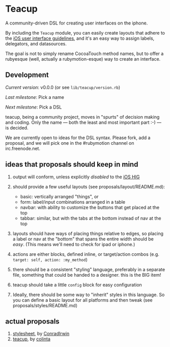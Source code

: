  Teacup
========

A community-driven DSL for creating user interfaces on the iphone.

By including the `Teacup` module, you can easily create layouts that adhere to
the [iOS user interface guidelines][iOS HIG], and it's an easy way to assign labels,
delegators, and datasources.

The goal is not to simply rename CocoaTouch method names, but to offer a
rubyesque (well, actually a rubymotion-esque) way to create an interface.

 Development
-------------

*Current version*: v0.0.0 (or see `lib/teacup/version.rb`)

*Last milestone*: Pick a name

*Next milestone*: Pick a DSL

teacup, being a community project, moves in "spurts" of decision making and
coding.  Only the name — both the least and most important part :-) — is
decided.

We are currently open to ideas for the DSL syntax.  Please fork, add a proposal,
and we will pick one in the #rubymotion channel on irc.freenode.net.

 ideas that proposals should keep in mind
-----------

1. output will conform, unless explicitly *disabled* to the [iOS HIG][]
2. should provide a few useful layouts (see proposals/layout/README.md):

     * basic: vertically arranged "things", or
     * form: label/input combinations arranged in a table
     * navbar: with ability to customize the buttons that get placed at the top
     * tabbar: similar, but with the tabs at the bottom instead of nav at the top

3. layouts should have ways of placing things relative to edges, so placing a
   label or nav at the "bottom" that spans the entire width should be *easy*.
   (This means we'll need to check for ipad or iphone.)
4. actions are either blocks, defined inline, or target/action combos (e.g.
   `target: self, action: :my_method`)
5. there should be a consistent "styling" language, preferably in a separate
   file, something that could be handed to a designer.  this is the BIG item!
6. teacup should take a little `config` block for easy configuration
7. Ideally, there should be some way to "inherit" styles in this language. So you can define a basic layout for all platforms and then tweak (see proposals/styles/README.md)

 actual proposals
------------------

1. [stylesheet][Commune], by [ConradIrwin][]
2. [teacup][teacup], by [colinta][]

[iOS HIG]: http://developer.apple.com/library/ios/#DOCUMENTATION/UserExperience/Conceptual/MobileHIG/Introduction/Introduction.html
[Commune]: https://github.com/colinta/teacup/blob/master/proposals/stylesheet_by_conradirwin.rb
[teacup]: https://github.com/colinta/teacup/blob/master/proposals/teacup_by_colinta.rb
[ConradIrwin]: https://github.com/ConradIrwin
[colinta]: https://github.com/colinta
